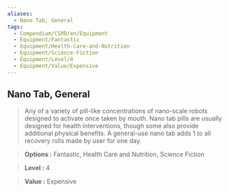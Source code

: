 ```yaml
---
aliases:
  - Nano Tab, General
tags:
  - Compendium/CSRD/en/Equipment
  - Equipment/Fantastic
  - Equipment/Health-Care-and-Nutrition
  - Equipment/Science-Fiction
  - Equipment/Level/4
  - Equipment/Value/Expensive
---
```

  
    
## Nano Tab, General    
    
>Any of a variety of pill-like concentrations of nano-scale robots designed to activate once taken by mouth. Nano tab pills are usually designed for health interventions, though some also provide additional physical benefits. A general-use nano tab adds 1 to all recovery rolls made by user for one day.    
> **Options :** Fantastic, Health Care and Nutrition, Science Fiction    
> **Level :** 4    
> **Value :** Expensive